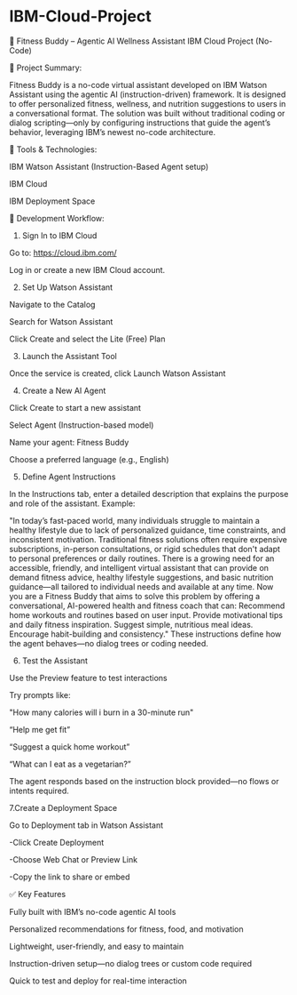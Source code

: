 # IBM-Cloud-Project


🧠 Fitness Buddy – Agentic AI Wellness Assistant
IBM Cloud Project (No-Code)



📌 Project Summary:

Fitness Buddy is a no-code virtual assistant developed on IBM Watson Assistant using the agentic AI (instruction-driven) framework. It is designed to offer personalized fitness, wellness, and nutrition suggestions to users in a conversational format. The solution was built without traditional coding or dialog scripting—only by configuring instructions that guide the agent’s behavior, leveraging IBM’s newest no-code architecture.



🧰 Tools & Technologies:

IBM Watson Assistant (Instruction-Based Agent setup)

IBM Cloud

IBM Deployment Space



🧭 Development Workflow:

1. Sign In to IBM Cloud
   
Go to: https://cloud.ibm.com/

Log in or create a new IBM Cloud account.


2. Set Up Watson Assistant
   
Navigate to the Catalog

Search for Watson Assistant

Click Create and select the Lite (Free) Plan


3. Launch the Assistant Tool
   
Once the service is created, click Launch Watson Assistant


4. Create a New AI Agent
   
Click Create to start a new assistant

Select Agent (Instruction-based model)

Name your agent: Fitness Buddy

Choose a preferred language (e.g., English)


5. Define Agent Instructions
   
In the Instructions tab, enter a detailed description that explains the purpose and role of the assistant. Example:

"In today’s fast-paced world, many individuals struggle to maintain a healthy lifestyle due to lack of personalized guidance, time constraints, and inconsistent motivation. Traditional fitness solutions often require expensive subscriptions, in-person consultations, or rigid schedules that don't adapt to personal preferences or daily routines. There is a growing need for an accessible, friendly, and intelligent virtual assistant that can provide on demand fitness advice, healthy lifestyle suggestions, and basic nutrition guidance—all tailored to individual needs and available at any time. Now you are a Fitness Buddy that aims to solve this problem by offering a conversational, AI-powered health and fitness coach that can: Recommend home workouts and routines based on user input.
Provide motivational tips and daily fitness inspiration.
Suggest simple, nutritious meal ideas.
Encourage habit-building and consistency."
These instructions define how the agent behaves—no dialog trees or coding needed.


6. Test the Assistant
   
Use the Preview feature to test interactions

Try prompts like:

"How many calories will i burn in a 30-minute run"

“Help me get fit”

“Suggest a quick home workout”

“What can I eat as a vegetarian?”

The agent responds based on the instruction block provided—no flows or intents required.


7.Create a Deployment Space

Go to Deployment tab in Watson Assistant

-Click Create Deployment

-Choose Web Chat or Preview Link

-Copy the link to share or embed



✅ Key Features

Fully built with IBM’s no-code agentic AI tools

Personalized recommendations for fitness, food, and motivation

Lightweight, user-friendly, and easy to maintain

Instruction-driven setup—no dialog trees or custom code required

Quick to test and deploy for real-time interaction
